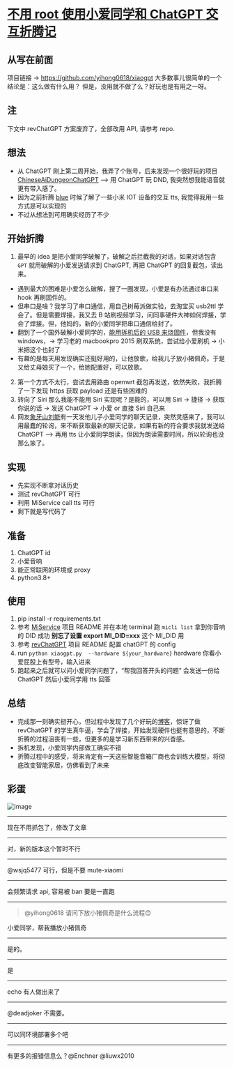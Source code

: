 # [不用 root 使用小爱同学和 ChatGPT 交互折腾记](https://github.com/yihong0618/gitblog/issues/258)

## 从写在前面
项目链接 -> https://github.com/yihong0618/xiaogpt
大多数事儿很简单的一个结论是：这么做有什么用？
但是，没用就不做了么？好玩也是有用之一呀。

## 注

下文中 revChatGPT 方案废弃了，全部改用 API, 请参考 repo.

## 想法

- 从 ChatGPT 刚上第二周开始，我弄了个账号，后来发现一个很好玩的项目 [ChineseAiDungeonChatGPT](https://github.com/bupticybee/ChineseAiDungeonChatGPT) --> 用 ChatGPT 玩 DND, 我突然想我能语音就更有带入感了。
- 因为之前折腾 [blue](https://github.com/yihong0618/blue) 时候了解了一些小米 IOT 设备的交互 tts, 我觉得我用一些方式是可以实现的
- 不过从想法到可用确实经历了不少

## 开始折腾

1. 最早的 idea 是把小爱同学破解了，破解之后拦截我的对话，如果对话包含 `GPT` 就用破解的小爱发送请求到 ChatGPT, 再把 ChatGPT 的回复截包，读出来。
- 遇到最大的困难是小爱怎么破解，搜了一圈发现，小爱是有办法通过串口来 hook 再刷固件的。
- 但串口是啥？我学习了串口通信，用自己树莓派做实验，去淘宝买 usb2ttl 学会了。但是需要焊接，我又去 B 站刷视频学习，问同事硬件大神如何焊接，学会了焊接。但，他妈的，新的小爱同学把串口通信给封了。
- 翻到了一个国外破解小爱同学的，[能用拆机后的 USB 来烧固件](https://github.com/duhow/xiaoai-patch/blob/master/research/lx06/install.md)，但我没有 windows，-> 学习老的 macbookpro 2015 刷双系统，尝试给小爱刷机 -> 小米把这个也封了
- 有趣的是每天用发现确实还挺好用的，让他放歌，给我儿子放小猪佩奇。于是又给丈母娘买了一个，给她配置好，可以放歌。

2. 第一个方式不太行，尝试去用路由 openwrt 截包再发送，依然失败，我折腾了一下发现 https 获取 payload 还是有些困难的
3. 转向了 Siri  那么我能不能用 Siri  实现呢？是能的，可以用 Siri  -> 捷径 -> 获取你说的话 -> 发送 ChatGPT -> 小爱 or 直接 Siri 自己来
4. 网友[象牙山刘能](https://twitter.com/disksing)有一天发他儿子小爱同学的聊天记录，突然灵感来了，我可以用最蠢的轮询，来不断获取最新的聊天记录，如果有新的符合要求我就发送给 ChatGPT --> 再用 tts 让小爱同学朗读，但因为朗读需要时间，所以轮询也没那么笨了。

## 实现

- 先实现不断拿对话历史
- 测试 revChatGPT 可行
- 利用 MiService call tts 可行
- 剩下就是写代码了

## 准备

1. ChatGPT id
2. 小爱音响
3. 能正常联网的环境或 proxy
4. python3.8+

## 使用

1. pip install -r requirements.txt
2. 参考 [MiService](https://github.com/Yonsm/MiService) 项目 README 并在本地 terminal 跑 `micli list` 拿到你音响的 DID 成功 **别忘了设置 export MI_DID=xxx** 这个 MI_DID 用 
3. 参考 [revChatGPT](https://github.com/acheong08/ChatGPT) 项目 README 配置 chatGPT 的 config
4. run `python xiaogpt.py  --hardware ${your_hardware}` hardware 你看小爱屁股上有型号，输入进来
5. 跑起来之后就可以问小爱同学问题了，“帮我回答开头的问题” 会发送一份给 ChatGPT 然后小爱同学用 tts 回答

## 总结

- 完成那一刻确实挺开心，但过程中发现了几个好玩的[博客](http://javabin.cn/archives/)，惊讶了做 revChatGPT 的学生真牛逼，学会了焊接，开始发现硬件也挺有意思的，不断折腾的过程沮丧有一些，但更多的是学习新东西带来的兴奋感。
- 拆机发现，小爱同学内部做工确实不错
- 折腾过程中的感受，将来肯定有一天这些智能音箱厂商也会训练大模型，将彻底改变智能家居，仿佛看到了未来

## 彩蛋

![image](https://user-images.githubusercontent.com/15976103/219273665-f8c252aa-0b05-4f18-9028-8cada453aea5.png)



---

现在不用抓包了，修改了文章

---

对，新的版本这个暂时不行

---

@wsjq5477 可行，但是不要 mute-xiaomi

---

会频繁请求 api, 容易被 ban 要是一直跑

---

> @yihong0618 请问下放小猪佩奇是什么流程😊

小爱同学，帮我播放小猪佩奇



---

是的。

---

是

---

echo 有人做出来了

---

@deadjoker 不需要。

---

可以同环境部署多个吧

---

有更多的报错信息么？@Enchner @liuwx2010 